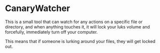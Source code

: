 # CanaryWatcher

This is a small tool that can watch for any actions on a specific file or directory,
and when anything touches it, it will lock your luks volume and forcefully, immediately
turn off your computer.

This means that if someone is lurking around your files, they will get locked out.
